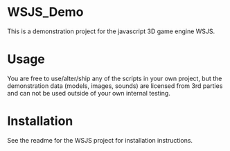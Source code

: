 # WSJS_Demo

This is a demonstration project for the javascript 3D game engine WSJS.

# Usage

You are free to use/alter/ship any of the scripts in your own project, but the demonstration data
(models, images, sounds) are licensed from 3rd parties and can not be used outside
of your own internal testing.

# Installation

See the readme for the WSJS project for installation instructions.
